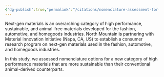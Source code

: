 ```yaml
---
{"dg-publish":true,"permalink":"/citations/nomenclature-assessment-for-new-materials-in-the-us-north-mountain-consulting-group/","created":"2025-10-23T17:42:46.336+01:00","updated":"2025-10-23T18:12:10.244+01:00"}
---
```


Next-gen materials is an overarching category of high performance, sustainable, and animal-free materials developed for the fashion, automotive, and homegoods industries. North Mountain is partnering with Material Innovation Initiative (Napa, CA, US) to establish a consumer research program on next-gen materials used in the fashion, automotive, and homegoods industries.

In this study, we assessed nomenclature options for a new category of high performance materials that are more sustainable than their conventional animal-derived counterparts.